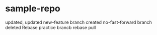 # sample-repo
updated, updated
new-feature branch created
no-fast-forward branch deleted
Rebase practice brancb
rebase pull
